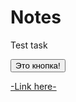 # Notes
Test task
<br>
<p>
<button class="btn">Это кнопка!</button>
  </p>
<a href="https://pavelm0403.github.io/Notes/" target="_blank">-Link here-</a>
